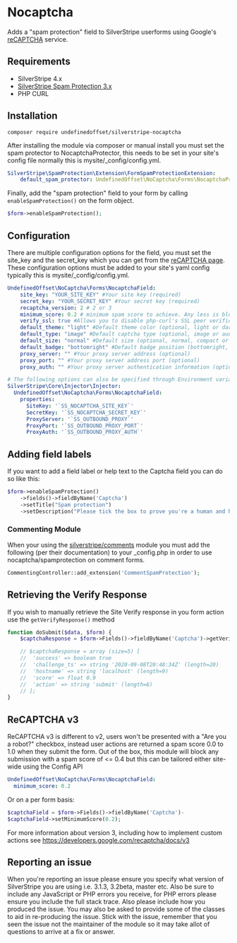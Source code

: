 Nocaptcha
=================

Adds a "spam protection" field to SilverStripe userforms using Google's
[reCAPTCHA](https://www.google.com/recaptcha) service.

## Requirements
* SilverStripe 4.x
* [SilverStripe Spam Protection
  3.x](https://github.com/silverstripe/silverstripe-spamprotection/)
* PHP CURL

## Installation
```
composer require undefinedoffset/silverstripe-nocaptcha
```

After installing the module via composer or manual install you must set the spam
protector to NocaptchaProtector, this needs to be set in your site's config file
normally this is mysite/\_config/config.yml.
```yml
SilverStripe\SpamProtection\Extension\FormSpamProtectionExtension:
    default_spam_protector: UndefinedOffset\NoCaptcha\Forms\NocaptchaProtector
```

Finally, add the "spam protection" field to your form by calling
``enableSpamProtection()`` on the form object.
```php
$form->enableSpamProtection();
```

## Configuration
There are multiple configuration options for the field, you must set the
site_key and the secret_key which you can get from the [reCAPTCHA
page](https://www.google.com/recaptcha). These configuration options must be
added to your site's yaml config typically this is mysite/\_config/config.yml.
```yml
UndefinedOffset\NoCaptcha\Forms\NocaptchaField:
    site_key: "YOUR_SITE_KEY" #Your site key (required)
    secret_key: "YOUR_SECRET_KEY" #Your secret key (required)
    recaptcha_version: 2 # 2 or 3
    minimum_score: 0.2 # minimum spam score to achieve. Any less is blocked
    verify_ssl: true #Allows you to disable php-curl's SSL peer verification by setting this to false (optional, defaults to true)
    default_theme: "light" #Default theme color (optional, light or dark, defaults to light)
    default_type: "image" #Default captcha type (optional, image or audio, defaults to image)
    default_size: "normal" #Default size (optional, normal, compact or invisible, defaults to normal)
    default_badge: "bottomright" #Default badge position (bottomright, bottomleft or inline, defaults to bottomright)
    proxy_server: "" #Your proxy server address (optional)
    proxy_port: "" #Your proxy server address port (optional)
    proxy_auth: "" #Your proxy server authentication information (optional)

# The following options can also be specified through Environment variables with Injector config
SilverStripe\Core\Injector\Injector:
  UndefinedOffset\NoCaptcha\Forms\NocaptchaField:
    properties:
      SiteKey: '`SS_NOCAPTCHA_SITE_KEY`'
      SecretKey: '`SS_NOCAPTCHA_SECRET_KEY`'
      ProxyServer: '`SS_OUTBOUND_PROXY`'
      ProxyPort: '`SS_OUTBOUND_PROXY_PORT`'
      ProxyAuth: '`SS_OUTBOUND_PROXY_AUTH`'
```

## Adding field labels

If you want to add a field label or help text to the Captcha field you can do so
like this:

```php
$form->enableSpamProtection()
    ->fields()->fieldByName('Captcha')
    ->setTitle("Spam protection")
    ->setDescription("Please tick the box to prove you're a human and help us stop spam.");
```

### Commenting Module
When your using the
[silverstripe/comments](https://github.com/silverstripe/silverstripe-comments)
module you must add the following (per their documentation) to your \_config.php
in order to use nocaptcha/spamprotection on comment forms.

```php
CommentingController::add_extension('CommentSpamProtection');
```

## Retrieving the Verify Response

If you wish to manually retrieve the Site Verify response in you form action use
the `getVerifyResponse()` method

```php
function doSubmit($data, $form) {
    $captchaResponse = $form->Fields()->fieldByName('Captcha')->getVerifyResponse();

    // $captchaResponse = array (size=5) [
    //  'success' => boolean true
    //  'challenge_ts' => string '2020-09-08T20:48:34Z' (length=20)
    //  'hostname' => string 'localhost' (length=9)
    //  'score' => float 0.9
    //  'action' => string 'submit' (length=6)
    // ];
}
```

## ReCAPTCHA v3

ReCAPTCHA v3 is different to v2, users won't be presented with a "Are you a
robot?" checkbox, instead user actions are returned a spam score 0.0 to 1.0 when
they submit the form. Out of the box, this module will block any submission with
a spam score of <= 0.4 but this can be tailored either site-wide using the
Config API

```yml
UndefinedOffset\NoCaptcha\Forms\NocaptchaField:
  minimum_score: 0.2
```

Or on a per form basis:

```php
$captchaField = $form->Fields()->fieldByName('Captcha')-
$captchaField->setMinimumScore(0.2);
```

For more information about version 3, including how to implement custom actions
see https://developers.google.com/recaptcha/docs/v3

## Reporting an issue

When you're reporting an issue please ensure you specify what version of
SilverStripe you are using i.e. 3.1.3, 3.2beta, master etc. Also be sure to
include any JavaScript or PHP errors you receive, for PHP errors please ensure
you include the full stack trace. Also please include how you produced the
issue. You may also be asked to provide some of the classes to aid in
re-producing the issue. Stick with the issue, remember that you seen the issue
not the maintainer of the module so it may take allot of questions to arrive at
a fix or answer.
